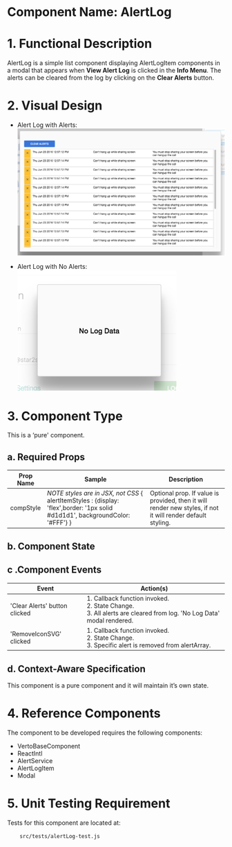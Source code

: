 # Component Name:  AlertLog   #
# 1. Functional Description #

AlertLog is a simple list component displaying AlertLogItem components in a modal that appears when **View Alert Log** is clicked in the **Info Menu**. The alerts can be cleared from the log by clicking on the **Clear Alerts** button.

# 2. Visual Design #

 - Alert Log with Alerts:
![Alert Log](img/alertLog-full.png)

- Alert Log with No Alerts:
![Alert Log](img/alertLog-noData.png)

# 3. Component Type #

This is a ‘pure' component.

## a. Required Props ##

| Prop Name | Sample | Description |
| ------------ | ------------- | ------------- |
|compStyle |  _NOTE styles are in JSX, not CSS_ { alertItemStyles : {display: 'flex',border: '1px solid #d1d1d1', backgroundColor: '#FFF'} } | Optional prop. If value is provided, then it will render new styles, if not it will render default styling. |

## b. Component State ##

## c .Component Events ##

| Event | Action(s) |
| ------------ | ------------- |
| 'Clear Alerts' button clicked | 1. Callback function invoked.<br>2. State Change.<br>3. All alerts are cleared from log. 'No Log Data' modal rendered. |
| 'RemoveIconSVG' clicked | 1. Callback function invoked.<br>2. State Change.<br>3. Specific alert is removed from alertArray. |

## d. Context-Aware Specification ##

This component is a pure component and it will maintain it’s own state.

# 4. Reference Components #

The component to be developed requires the following components:

- VertoBaseComponent
- ReactIntl
- AlertService
- AlertLogItem
- Modal

# 5. Unit Testing Requirement #
Tests for this component are located at:

        src/tests/alertLog-test.js
